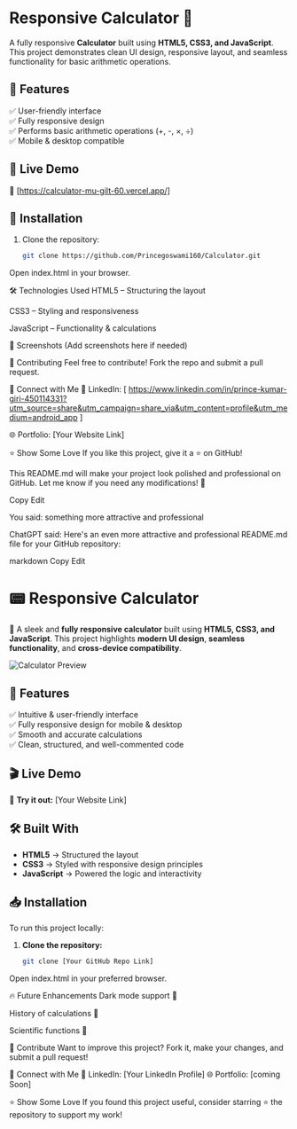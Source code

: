 # Responsive Calculator 🔢  

A fully responsive **Calculator** built using **HTML5, CSS3, and JavaScript**. This project demonstrates clean UI design, responsive layout, and seamless functionality for basic arithmetic operations.  

## 🚀 Features  
✅ User-friendly interface  
✅ Fully responsive design  
✅ Performs basic arithmetic operations (+, -, ×, ÷)  
✅ Mobile & desktop compatible  

## 🎥 Live Demo  
🔗 [https://calculator-mu-gilt-60.vercel.app/]  

## 📂 Installation  
1. Clone the repository:  
   ```bash
   git clone https://github.com/Princegoswami160/Calculator.git
Open index.html in your browser.

🛠️ Technologies Used
HTML5 – Structuring the layout

CSS3 – Styling and responsiveness

JavaScript – Functionality & calculations

📌 Screenshots
(Add screenshots here if needed)

🤝 Contributing
Feel free to contribute! Fork the repo and submit a pull request.

📩 Connect with Me
💼 LinkedIn: [ https://www.linkedin.com/in/prince-kumar-giri-450114331?utm_source=share&utm_campaign=share_via&utm_content=profile&utm_medium=android_app ]

🌐 Portfolio: [Your Website Link]

⭐ Show Some Love
If you like this project, give it a ⭐ on GitHub!

This README.md will make your project look polished and professional on GitHub. Let me know if you need any modifications! 🚀

Copy
Edit






You said:
something more attractive and professional


ChatGPT said:
Here's an even more attractive and professional README.md file for your GitHub repository:

markdown
Copy
Edit
# 📟 Responsive Calculator  

🚀 A sleek and **fully responsive calculator** built using **HTML5, CSS3, and JavaScript**. This project highlights **modern UI design**, **seamless functionality**, and **cross-device compatibility**.  

![Calculator Preview](your-screenshot-link.png)  

## 🌟 Features  
✅ Intuitive & user-friendly interface  
✅ Fully responsive design for mobile & desktop  
✅ Smooth and accurate calculations  
✅ Clean, structured, and well-commented code  

## 🎬 Live Demo  
🔗 **Try it out:** [Your Website Link]  

## 🛠️ Built With  
- **HTML5** → Structured the layout  
- **CSS3** → Styled with responsive design principles  
- **JavaScript** → Powered the logic and interactivity  

## 📥 Installation  
To run this project locally:  
1. **Clone the repository:**  
   ```bash
   git clone [Your GitHub Repo Link]
Open index.html in your preferred browser.

🔥 Future Enhancements
 Dark mode support 🌙

 History of calculations 📜

 Scientific functions 🔢

🤝 Contribute
Want to improve this project? Fork it, make your changes, and submit a pull request!

📩 Connect with Me
🔗 LinkedIn: [Your LinkedIn Profile]
🌐 Portfolio: [coming Soon]

⭐ Show Some Love
If you found this project useful, consider starring ⭐ the repository to support my work!
